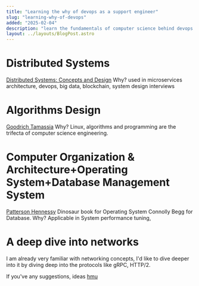 ```yaml
---
title: "Learning the why of devops as a support engineer"
slug: "learning-why-of-devops"
added: "2025-02-04"
description: "learn the fundamentals of computer science behind devops and software engineering"
layout: ../layouts/BlogPost.astro
---
```

# Distributed Systems
[Distributed Systems: Concepts and Design](https://www.amazon.com/Distributed-Systems-Concepts-Design-5th/dp/0132143011)
Why?
used in microservices architecture, devops, big data, blockchain, system design interviews
# Algorithms Design
[Goodrich Tamassia](https://www.amazon.in/Algorithm-Design-Applications-Michael-Goodrich/dp/1118335910)
Why?
Linux, algorithms and programming are the trifecta of computer science engineering.
# Computer Organization & Architecture+Operating System+Database Management System
[Patterson Hennessy](https://www.amazon.in/Computer-Organization-Design-ARM-Architecture/dp/0128017333/)
Dinosaur book for Operating System
Connolly Begg for Database.
Why?
Applicable in System performance tuning, 
# A deep dive into networks
I am already very familiar with networking concepts, I'd like to dive deeper into it by diving deep into the protocols like gRPC, HTTP/2.

If you've any suggestions, ideas [hmu](https://rbcrossley.github.io/contact/) 

